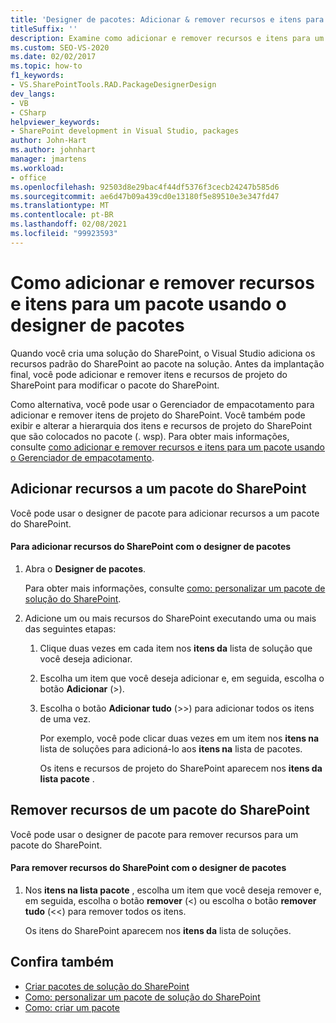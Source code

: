 ```yaml
---
title: 'Designer de pacotes: Adicionar & remover recursos e itens para pacote'
titleSuffix: ''
description: Examine como adicionar e remover recursos e itens para um pacote do SharePoint usando o designer de pacotes no Visual Studio.
ms.custom: SEO-VS-2020
ms.date: 02/02/2017
ms.topic: how-to
f1_keywords:
- VS.SharePointTools.RAD.PackageDesignerDesign
dev_langs:
- VB
- CSharp
helpviewer_keywords:
- SharePoint development in Visual Studio, packages
author: John-Hart
ms.author: johnhart
manager: jmartens
ms.workload:
- office
ms.openlocfilehash: 92503d8e29bac4f44df5376f3cecb24247b585d6
ms.sourcegitcommit: ae6d47b09a439cd0e13180f5e89510e3e347fd47
ms.translationtype: MT
ms.contentlocale: pt-BR
ms.lasthandoff: 02/08/2021
ms.locfileid: "99923593"
---
```

# <a name="how-to-add-and-remove-features-and-items-to-a-package-by-using-the-package-designer"></a>Como adicionar e remover recursos e itens para um pacote usando o designer de pacotes
  Quando você cria uma solução do SharePoint, o Visual Studio adiciona os recursos padrão do SharePoint ao pacote na solução. Antes da implantação final, você pode adicionar e remover itens e recursos de projeto do SharePoint para modificar o pacote do SharePoint.

 Como alternativa, você pode usar o Gerenciador de empacotamento para adicionar e remover itens de projeto do SharePoint. Você também pode exibir e alterar a hierarquia dos itens e recursos de projeto do SharePoint que são colocados no pacote (. wsp). Para obter mais informações, consulte [como adicionar e remover recursos e itens para um pacote usando o Gerenciador de empacotamento](../sharepoint/how-to-add-and-remove-features-and-items-to-a-package-by-using-the-packaging-explorer.md).

## <a name="add-features-to-a-sharepoint-package"></a>Adicionar recursos a um pacote do SharePoint
 Você pode usar o designer de pacote para adicionar recursos a um pacote do SharePoint.

#### <a name="to-add-sharepoint-features-with-the-package-designer"></a>Para adicionar recursos do SharePoint com o designer de pacotes

1. Abra o **Designer de pacotes**.

    Para obter mais informações, consulte [como: personalizar um pacote de solução do SharePoint](../sharepoint/how-to-customize-a-sharepoint-solution-package.md).

2. Adicione um ou mais recursos do SharePoint executando uma ou mais das seguintes etapas:

   1. Clique duas vezes em cada item nos **itens da** lista de solução que você deseja adicionar.

   2. Escolha um item que você deseja adicionar e, em seguida, escolha o botão **Adicionar** (>).

   3. Escolha o botão **Adicionar tudo** (>>) para adicionar todos os itens de uma vez.

      Por exemplo, você pode clicar duas vezes em um item nos **itens na** lista de soluções para adicioná-lo aos **itens na** lista de pacotes.

      Os itens e recursos de projeto do SharePoint aparecem nos **itens da lista pacote** .

## <a name="remove-features-from-a-sharepoint-package"></a>Remover recursos de um pacote do SharePoint
 Você pode usar o designer de pacote para remover recursos para um pacote do SharePoint.

#### <a name="to-remove-sharepoint-features-with-the-package-designer"></a>Para remover recursos do SharePoint com o designer de pacotes

1. Nos **itens na lista pacote** , escolha um item que você deseja remover e, em seguida, escolha o botão **remover** (<) ou escolha o botão **remover tudo** (<<) para remover todos os itens.

     Os itens do SharePoint aparecem nos **itens da** lista de soluções.

## <a name="see-also"></a>Confira também
- [Criar pacotes de solução do SharePoint](../sharepoint/creating-sharepoint-solution-packages.md)
- [Como: personalizar um pacote de solução do SharePoint](../sharepoint/how-to-customize-a-sharepoint-solution-package.md)
- [Como: criar um pacote](/previous-versions/ee231585(v=vs.110))